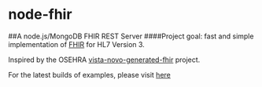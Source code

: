 node-fhir
=========

##A node.js/MongoDB FHIR REST Server
####Project goal: fast and simple implementation of [FHIR](http://hl7.org/implement/standards/fhir/) for HL7 Version 3.

Inspired by the OSEHRA [vista-novo-generated-fhir](https://github.com/OSEHRA/vista-novo-generated-fhir) project.

For the latest builds of examples, please visit [here](http://hl7-fhir.github.io/)
